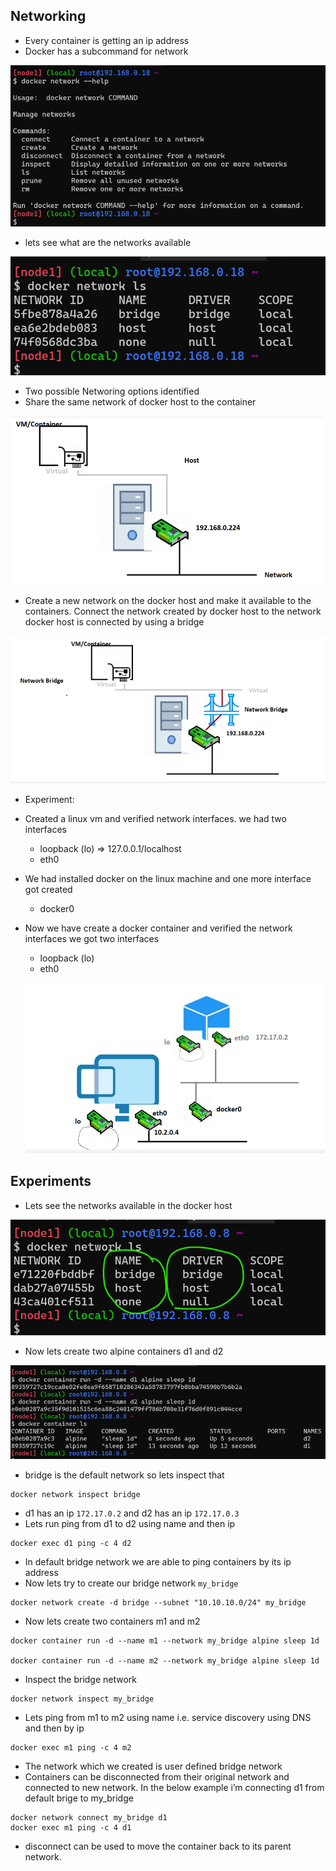 ## Networking
* Every container is getting an ip address
* Docker has a subcommand for network

![Preview](./Images/docker44.png)

* lets see what are the networks available

![Preview](./Images/docker45.png)

* Two possible Networing options identified
* Share the same network of docker host to the container

![Preview](./Images/docker46.png)

* Create a new network on the docker host and make it available to the containers. Connect the network created by docker host to the network docker host is connected by using a bridge

![Preview](./Images/docker47.png)

* Experiment:
* Created a linux vm and verified network interfaces. we had two interfaces
    * loopback (lo) => 127.0.0.1/localhost
    * eth0
* We had installed docker on the linux machine and one more interface got created
    * docker0
* Now we have create a docker container and verified the network interfaces we got two interfaces
  * loopback (lo)
  * eth0

  ![Preview](./Images/docker48.png)

## Experiments
* Lets see the networks available in the docker host

 ![Preview](./Images/docker49.png)

* Now lets create two alpine containers d1 and d2

 ![Preview](./Images/docker50.png)

* bridge is the default network so lets inspect that

```
docker network inspect bridge
```

* d1 has an ip ``` 172.17.0.2 ``` and d2 has an ip ``` 172.17.0.3 ```
* Lets run ping from d1 to d2 using name and then ip

```
docker exec d1 ping -c 4 d2
```

* In default bridge network we are able to ping containers by its ip address
* Now lets try to create our bridge network ``` my_bridge ```

 ```
 docker network create -d bridge --subnet "10.10.10.0/24" my_bridge
 ```

* Now lets create two containers m1 and m2

```
docker container run -d --name m1 --network my_bridge alpine sleep 1d

docker container run -d --name m2 --network my_bridge alpine sleep 1d
```

* Inspect the bridge network

```
docker network inspect my_bridge
```

* Lets ping from m1 to m2 using name i.e. service discovery using DNS and then by ip

 ```
 docker exec m1 ping -c 4 m2
 ```

* The network which we created is user defined bridge network
* Containers can be disconnected from their original network and connected to new network. In the below example i’m connecting d1 from default brige to my_bridge

```
docker network connect my_bridge d1
docker exec m1 ping -c 4 d1
```

* disconnect can be used to move the container back to its parent network.

